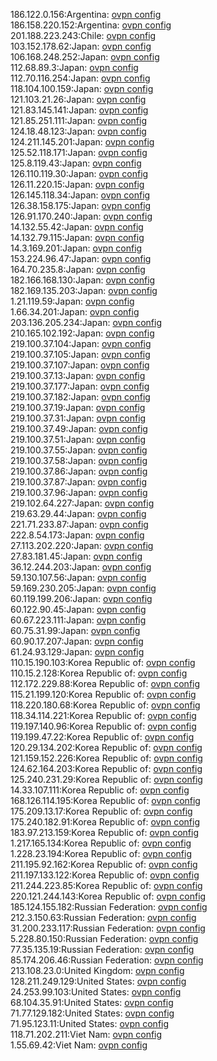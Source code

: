 186.122.0.156:Argentina: [ovpn config](vpn/186_122_0_156.ovpn)  
186.158.220.152:Argentina: [ovpn config](vpn/186_158_220_152.ovpn)  
201.188.223.243:Chile: [ovpn config](vpn/201_188_223_243.ovpn)  
103.152.178.62:Japan: [ovpn config](vpn/103_152_178_62.ovpn)  
106.168.248.252:Japan: [ovpn config](vpn/106_168_248_252.ovpn)  
112.68.89.3:Japan: [ovpn config](vpn/112_68_89_3.ovpn)  
112.70.116.254:Japan: [ovpn config](vpn/112_70_116_254.ovpn)  
118.104.100.159:Japan: [ovpn config](vpn/118_104_100_159.ovpn)  
121.103.21.26:Japan: [ovpn config](vpn/121_103_21_26.ovpn)  
121.83.145.141:Japan: [ovpn config](vpn/121_83_145_141.ovpn)  
121.85.251.111:Japan: [ovpn config](vpn/121_85_251_111.ovpn)  
124.18.48.123:Japan: [ovpn config](vpn/124_18_48_123.ovpn)  
124.211.145.201:Japan: [ovpn config](vpn/124_211_145_201.ovpn)  
125.52.118.171:Japan: [ovpn config](vpn/125_52_118_171.ovpn)  
125.8.119.43:Japan: [ovpn config](vpn/125_8_119_43.ovpn)  
126.110.119.30:Japan: [ovpn config](vpn/126_110_119_30.ovpn)  
126.11.220.15:Japan: [ovpn config](vpn/126_11_220_15.ovpn)  
126.145.118.34:Japan: [ovpn config](vpn/126_145_118_34.ovpn)  
126.38.158.175:Japan: [ovpn config](vpn/126_38_158_175.ovpn)  
126.91.170.240:Japan: [ovpn config](vpn/126_91_170_240.ovpn)  
14.132.55.42:Japan: [ovpn config](vpn/14_132_55_42.ovpn)  
14.132.79.115:Japan: [ovpn config](vpn/14_132_79_115.ovpn)  
14.3.169.201:Japan: [ovpn config](vpn/14_3_169_201.ovpn)  
153.224.96.47:Japan: [ovpn config](vpn/153_224_96_47.ovpn)  
164.70.235.8:Japan: [ovpn config](vpn/164_70_235_8.ovpn)  
182.166.168.130:Japan: [ovpn config](vpn/182_166_168_130.ovpn)  
182.169.135.203:Japan: [ovpn config](vpn/182_169_135_203.ovpn)  
1.21.119.59:Japan: [ovpn config](vpn/1_21_119_59.ovpn)  
1.66.34.201:Japan: [ovpn config](vpn/1_66_34_201.ovpn)  
203.136.205.234:Japan: [ovpn config](vpn/203_136_205_234.ovpn)  
210.165.102.192:Japan: [ovpn config](vpn/210_165_102_192.ovpn)  
219.100.37.104:Japan: [ovpn config](vpn/219_100_37_104.ovpn)  
219.100.37.105:Japan: [ovpn config](vpn/219_100_37_105.ovpn)  
219.100.37.107:Japan: [ovpn config](vpn/219_100_37_107.ovpn)  
219.100.37.13:Japan: [ovpn config](vpn/219_100_37_13.ovpn)  
219.100.37.177:Japan: [ovpn config](vpn/219_100_37_177.ovpn)  
219.100.37.182:Japan: [ovpn config](vpn/219_100_37_182.ovpn)  
219.100.37.19:Japan: [ovpn config](vpn/219_100_37_19.ovpn)  
219.100.37.31:Japan: [ovpn config](vpn/219_100_37_31.ovpn)  
219.100.37.49:Japan: [ovpn config](vpn/219_100_37_49.ovpn)  
219.100.37.51:Japan: [ovpn config](vpn/219_100_37_51.ovpn)  
219.100.37.55:Japan: [ovpn config](vpn/219_100_37_55.ovpn)  
219.100.37.58:Japan: [ovpn config](vpn/219_100_37_58.ovpn)  
219.100.37.86:Japan: [ovpn config](vpn/219_100_37_86.ovpn)  
219.100.37.87:Japan: [ovpn config](vpn/219_100_37_87.ovpn)  
219.100.37.96:Japan: [ovpn config](vpn/219_100_37_96.ovpn)  
219.102.64.227:Japan: [ovpn config](vpn/219_102_64_227.ovpn)  
219.63.29.44:Japan: [ovpn config](vpn/219_63_29_44.ovpn)  
221.71.233.87:Japan: [ovpn config](vpn/221_71_233_87.ovpn)  
222.8.54.173:Japan: [ovpn config](vpn/222_8_54_173.ovpn)  
27.113.202.220:Japan: [ovpn config](vpn/27_113_202_220.ovpn)  
27.83.181.45:Japan: [ovpn config](vpn/27_83_181_45.ovpn)  
36.12.244.203:Japan: [ovpn config](vpn/36_12_244_203.ovpn)  
59.130.107.56:Japan: [ovpn config](vpn/59_130_107_56.ovpn)  
59.169.230.205:Japan: [ovpn config](vpn/59_169_230_205.ovpn)  
60.119.199.206:Japan: [ovpn config](vpn/60_119_199_206.ovpn)  
60.122.90.45:Japan: [ovpn config](vpn/60_122_90_45.ovpn)  
60.67.223.111:Japan: [ovpn config](vpn/60_67_223_111.ovpn)  
60.75.31.99:Japan: [ovpn config](vpn/60_75_31_99.ovpn)  
60.90.17.207:Japan: [ovpn config](vpn/60_90_17_207.ovpn)  
61.24.93.129:Japan: [ovpn config](vpn/61_24_93_129.ovpn)  
110.15.190.103:Korea Republic of: [ovpn config](vpn/110_15_190_103.ovpn)  
110.15.2.128:Korea Republic of: [ovpn config](vpn/110_15_2_128.ovpn)  
112.172.229.88:Korea Republic of: [ovpn config](vpn/112_172_229_88.ovpn)  
115.21.199.120:Korea Republic of: [ovpn config](vpn/115_21_199_120.ovpn)  
118.220.180.68:Korea Republic of: [ovpn config](vpn/118_220_180_68.ovpn)  
118.34.114.221:Korea Republic of: [ovpn config](vpn/118_34_114_221.ovpn)  
119.197.140.96:Korea Republic of: [ovpn config](vpn/119_197_140_96.ovpn)  
119.199.47.22:Korea Republic of: [ovpn config](vpn/119_199_47_22.ovpn)  
120.29.134.202:Korea Republic of: [ovpn config](vpn/120_29_134_202.ovpn)  
121.159.152.226:Korea Republic of: [ovpn config](vpn/121_159_152_226.ovpn)  
124.62.164.203:Korea Republic of: [ovpn config](vpn/124_62_164_203.ovpn)  
125.240.231.29:Korea Republic of: [ovpn config](vpn/125_240_231_29.ovpn)  
14.33.107.111:Korea Republic of: [ovpn config](vpn/14_33_107_111.ovpn)  
168.126.114.195:Korea Republic of: [ovpn config](vpn/168_126_114_195.ovpn)  
175.209.13.17:Korea Republic of: [ovpn config](vpn/175_209_13_17.ovpn)  
175.240.182.91:Korea Republic of: [ovpn config](vpn/175_240_182_91.ovpn)  
183.97.213.159:Korea Republic of: [ovpn config](vpn/183_97_213_159.ovpn)  
1.217.165.134:Korea Republic of: [ovpn config](vpn/1_217_165_134.ovpn)  
1.228.23.194:Korea Republic of: [ovpn config](vpn/1_228_23_194.ovpn)  
211.195.92.162:Korea Republic of: [ovpn config](vpn/211_195_92_162.ovpn)  
211.197.133.122:Korea Republic of: [ovpn config](vpn/211_197_133_122.ovpn)  
211.244.223.85:Korea Republic of: [ovpn config](vpn/211_244_223_85.ovpn)  
220.121.244.143:Korea Republic of: [ovpn config](vpn/220_121_244_143.ovpn)  
185.124.155.182:Russian Federation: [ovpn config](vpn/185_124_155_182.ovpn)  
212.3.150.63:Russian Federation: [ovpn config](vpn/212_3_150_63.ovpn)  
31.200.233.117:Russian Federation: [ovpn config](vpn/31_200_233_117.ovpn)  
5.228.80.150:Russian Federation: [ovpn config](vpn/5_228_80_150.ovpn)  
77.35.135.19:Russian Federation: [ovpn config](vpn/77_35_135_19.ovpn)  
85.174.206.46:Russian Federation: [ovpn config](vpn/85_174_206_46.ovpn)  
213.108.23.0:United Kingdom: [ovpn config](vpn/213_108_23_0.ovpn)  
128.211.249.129:United States: [ovpn config](vpn/128_211_249_129.ovpn)  
24.253.99.103:United States: [ovpn config](vpn/24_253_99_103.ovpn)  
68.104.35.91:United States: [ovpn config](vpn/68_104_35_91.ovpn)  
71.77.129.182:United States: [ovpn config](vpn/71_77_129_182.ovpn)  
71.95.123.11:United States: [ovpn config](vpn/71_95_123_11.ovpn)  
118.71.202.211:Viet Nam: [ovpn config](vpn/118_71_202_211.ovpn)  
1.55.69.42:Viet Nam: [ovpn config](vpn/1_55_69_42.ovpn)  
